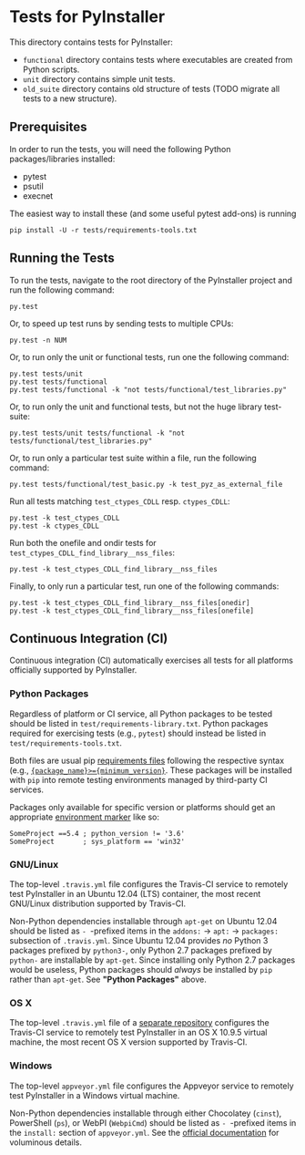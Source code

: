 Tests for PyInstaller
=====================

This directory contains tests for PyInstaller:

- `functional` directory contains tests where executables are created from
  Python scripts.
- `unit` directory contains simple unit tests.
- `old_suite` directory contains old structure of tests (TODO migrate all tests
  to a new structure).

Prerequisites
-------------

In order to run the tests, you will need the following Python packages/libraries
installed:

- pytest
- psutil
- execnet

The easiest way to install these (and some useful pytest add-ons) is running
```
pip install -U -r tests/requirements-tools.txt
```

Running the Tests
-----------------

To run the tests, navigate to the root directory of the PyInstaller project and
run the following command:

    py.test

Or, to speed up test runs by sending tests to multiple CPUs:

    py.test -n NUM

Or, to run only the unit or functional tests, run one the following command:

    py.test tests/unit
    py.test tests/functional
    py.test tests/functional -k "not tests/functional/test_libraries.py"

Or, to run only the unit and functional tests, but not the huge library
test-suite:

    py.test tests/unit tests/functional -k "not tests/functional/test_libraries.py"


Or, to run only a particular test suite within a file, run the following
command:

    py.test tests/functional/test_basic.py -k test_pyz_as_external_file

Run all tests matching `test_ctypes_CDLL` resp. `ctypes_CDLL`:

    py.test -k test_ctypes_CDLL
    py.test -k ctypes_CDLL

Run both the onefile and ondir tests for
`test_ctypes_CDLL_find_library__nss_files`:

    py.test -k test_ctypes_CDLL_find_library__nss_files

Finally, to only run a particular test, run one of the following commands:

    py.test -k test_ctypes_CDLL_find_library__nss_files[onedir]
    py.test -k test_ctypes_CDLL_find_library__nss_files[onefile]

## Continuous Integration (CI)

Continuous integration (CI) automatically exercises all tests for all platforms
officially supported by PyInstaller.

### Python Packages

Regardless of platform or CI service, all Python packages to be tested should
be listed in `test/requirements-library.txt`. Python packages required for
exercising tests (e.g., `pytest`) should instead be listed in
`test/requirements-tools.txt`.

Both files are usual pip [requirements
files](https://pip.pypa.io/en/stable/reference/pip_install/#requirements-file-format)
following the respective syntax (e.g.,
[`{package_name}>={minimum_version}`](https://pip.pypa.io/en/stable/reference/pip_install/#requirement-specifiers).
These packages will be installed with `pip` into remote testing environments
managed by third-party CI services.

Packages only available for specific version or platforms should get an appropriate
[environment
marker](https://www.python.org/dev/peps/pep-0426/#environment-markers) like
so:
```
SomeProject ==5.4 ; python_version != '3.6'
SomeProject       ; sys_platform == 'win32'
```

### GNU/Linux

The top-level `.travis.yml` file configures the Travis-CI service to remotely
test PyInstaller in an Ubuntu 12.04 (LTS) container, the most recent GNU/Linux
distribution supported by Travis-CI.

Non-Python dependencies installable through `apt-get` on Ubuntu 12.04 should be
listed as `- `-prefixed items in the `addons:` → `apt:` → `packages:` subsection
of `.travis.yml`. Since Ubuntu 12.04 provides _no_ Python 3 packages prefixed by
`python3-`, only Python 2.7 packages prefixed by `python-` are installable by
`apt-get`. Since installing only Python 2.7 packages would be useless, Python
packages should _always_ be installed by `pip` rather than `apt-get`. See
**"Python Packages"** above.

### OS X

The top-level `.travis.yml` file of a
[separate repository](https://github.com/pyinstaller/pyinstaller-osx-tests)
configures the Travis-CI service to remotely test PyInstaller in an OS X 10.9.5
virtual machine, the most recent OS X version supported by Travis-CI.

### Windows

The top-level `appveyor.yml` file configures the Appveyor service to remotely
test PyInstaller in a Windows virtual machine.

Non-Python dependencies installable through either Chocolatey (`cinst`),
PowerShell (`ps`), or WebPI (`WebpiCmd`) should be listed as `- `-prefixed items
in the `install:` section of `appveyor.yml`. See the
[official documentation](http://www.appveyor.com/docs/build-configuration#installing-additional-software)
for voluminous details.
